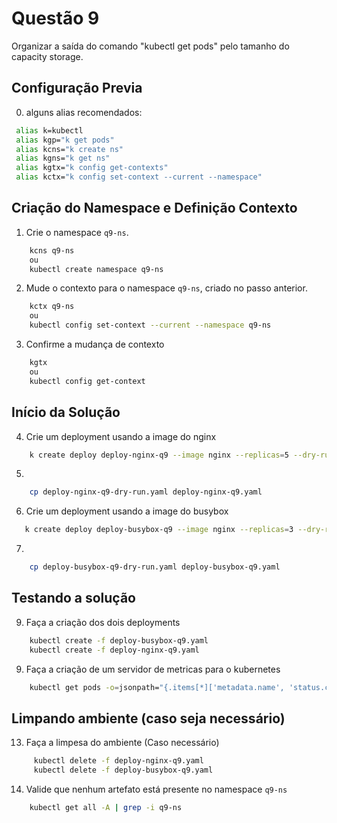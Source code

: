 # Questão 9

Organizar a saída do comando "kubectl get pods" pelo tamanho do capacity storage.

## Configuração Previa
0. alguns alias recomendados:
```bash
 alias k=kubectl
 alias kgp="k get pods"
 alias kcns="k create ns"
 alias kgns="k get ns"
 alias kgtx="k config get-contexts"
 alias kctx="k config set-context --current --namespace"
```

## Criação do Namespace e Definição Contexto 
1. Crie o namespace `q9-ns`.
```bash
    kcns q9-ns
    ou
    kubectl create namespace q9-ns
```
2. Mude o contexto para o namespace `q9-ns`, criado no passo anterior.
```bash
    kctx q9-ns
    ou
    kubectl config set-context --current --namespace q9-ns
```
3. Confirme a mudança de contexto
```bash
    kgtx
    ou
    kubectl config get-context
```

## Início da Solução
4. Crie um deployment usando a image do nginx
```bash
    k create deploy deploy-nginx-q9 --image nginx --replicas=5 --dry-run=client -o yaml > deploy-nginx-q9-dry-run.yaml
```
5. 
```bash
    cp deploy-nginx-q9-dry-run.yaml deploy-nginx-q9.yaml
```
6. Crie um deployment usando a image do busybox
```bash
   k create deploy deploy-busybox-q9 --image nginx --replicas=3 --dry-run=client -o yaml > deploy-busybox-q9-dry-run.yaml
```
7. 
```bash
    cp deploy-busybox-q9-dry-run.yaml deploy-busybox-q9.yaml
```

## Testando a solução
9. Faça a criação dos dois deployments
```bash
    kubectl create -f deploy-busybox-q9.yaml
    kubectl create -f deploy-nginx-q9.yaml
```
9. Faça a criação de um servidor de metricas para o kubernetes
```bash
    kubectl get pods -o=jsonpath="{.items[*]['metadata.name', 'status.capacity']}"
```

## Limpando ambiente (caso seja necessário)
13. Faça a limpesa do ambiente (Caso necessário)
```bash
     kubectl delete -f deploy-nginx-q9.yaml
     kubectl delete -f deploy-busybox-q9.yaml
```
14. Valide que nenhum artefato está presente no namespace `q9-ns`
```bash
    kubectl get all -A | grep -i q9-ns
```